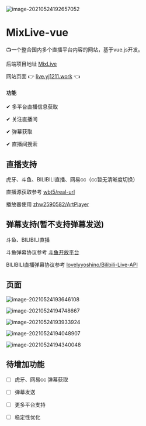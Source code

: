 ![image-20210524192657052](https://typora-pic-yj.oss-cn-shanghai.aliyuncs.com/img/image-20210524192657052.png)

# MixLive-vue

:tv:一个整合国内多个直播平台内容的网站，基于vue.js开发。

后端项目地址    [MixLive](https://github.com/guyijie1211/MixLive)

网站页面   &#x1F449; [live.yj1211.work](http://live.yj1211.work) &#x1F448;

#### 功能

✔	多平台直播信息获取

✔	关注直播间

✔	弹幕获取

✔	直播间搜索



## 直播支持

虎牙、斗鱼、BILIBILI直播、网易cc（cc暂无清晰度切换）

直播源获取参考	[wbt5/real-url](https://github.com/wbt5/real-url)

播放器使用	[zhw2590582/ArtPlayer](https://github.com/zhw2590582/ArtPlayer)

## 弹幕支持(暂不支持弹幕发送)

斗鱼、BILIBILI直播

斗鱼弹幕协议参考	[斗鱼开放平台](https://open.douyu.com/source/api/63)

BILIBILI直播弹幕协议参考	[lovelyyoshino/Bilibili-Live-API](https://github.com/lovelyyoshino/Bilibili-Live-API)

## 页面

![image-20210524193646108](https://github.com/guyijie1211/MixLive-vue/blob/master/pic/image-20210524193646108.png)

![image-20210524194748667](https://github.com/guyijie1211/MixLive-vue/blob/master/pic/image-20210524194748667.png)

![image-20210524193933924](https://github.com/guyijie1211/MixLive-vue/blob/master/pic/image-20210524193933924.png)

![image-20210524194048907](https://github.com/guyijie1211/MixLive-vue/blob/master/pic/image-20210524194048907.png)

![image-20210524194340048](https://github.com/guyijie1211/MixLive-vue/blob/master/pic/image-20210524194340048.png)



## 待增加功能

- [ ] 虎牙、网易cc 弹幕获取

- [ ] 弹幕发送

- [ ] 更多平台支持

- [ ] 稳定性优化
